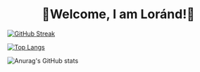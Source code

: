 <H1 style="text-align:center;">👋Welcome, I am Loránd!👋</H1>

[![GitHub Streak](https://streak-stats.demolab.com/?user=KeLorand&count_private=true&theme=dark)](https://git.io/streak-stats)

[![Top Langs](https://github-readme-stats.vercel.app/api/top-langs/?username=BalintKollar852&layout=compact&count_private=true&theme=transparent)](https://github.com/anuraghazra/github-readme-stats)

![Anurag's GitHub stats](https://github-readme-stats.vercel.app/api?username=KeLorand&show_icons=true&count_private=true&theme=transparent)
